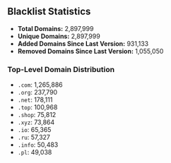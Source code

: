 ## Blacklist Statistics

- **Total Domains:** 2,897,999
- **Unique Domains:** 2,897,999
- **Added Domains Since Last Version:** 931,133
- **Removed Domains Since Last Version:** 1,055,050

### Top-Level Domain Distribution

-  `.com`: 1,265,886
-  `.org`: 237,790
-  `.net`: 178,111
-  `.top`: 100,968
-  `.shop`: 75,812
-  `.xyz`: 73,864
-  `.io`: 65,365
-  `.ru`: 57,327
-  `.info`: 50,483
-  `.pl`: 49,038
